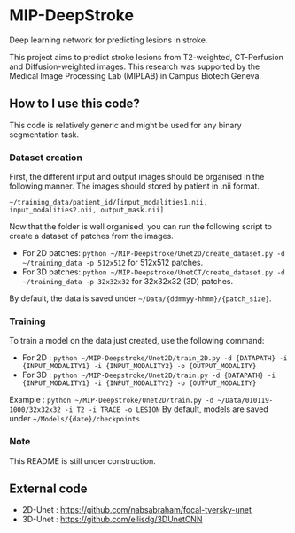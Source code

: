 # MIP-DeepStroke
Deep learning network for predicting lesions in stroke.

This project aims to predict stroke lesions from T2-weighted, CT-Perfusion and Diffusion-weighted images.
This research was supported by the Medical Image Processing Lab (MIPLAB) in Campus Biotech Geneva.

## How to I use this code?
This code is relatively generic and might be used for any binary segmentation task.

### Dataset creation
First, the different input and output images should be organised in the following manner.
The images should stored by patient in .nii format.

`~/training_data/patient_id/[input_modalities1.nii, input_modalities2.nii, output_mask.nii]`

Now that the folder is well organised, you can run the following script to create a dataset of patches from the images.
- For 2D patches: `python ~/MIP-Deepstroke/Unet2D/create_dataset.py -d ~/training_data -p 512x512` for 512x512 patches.
- For 3D patches: `python ~/MIP-Deepstroke/UnetCT/create_dataset.py -d ~/training_data -p 32x32x32` for 32x32x32 (3D) patches.

By default, the data is saved under `~/Data/{ddmmyy-hhmm}/{patch_size}`.

### Training
To train a model on the data just created, use the following command:
- For 2D : `python ~/MIP-Deepstroke/Unet2D/train_2D.py -d {DATAPATH} -i {INPUT_MODALITY1} -i {INPUT_MODALITY2} -o {OUTPUT_MODALITY}`
- For 3D : `python ~/MIP-Deepstroke/Unet2D/train.py -d {DATAPATH} -i {INPUT_MODALITY1} -i {INPUT_MODALITY2} -o {OUTPUT_MODALITY}`

Example :  `python ~/MIP-Deepstroke/Unet2D/train.py -d ~/Data/010119-1000/32x32x32 -i T2 -i TRACE -o LESION`
By default, models are saved under `~/Models/{date}/checkpoints`

### Note
This README is still under construction.

## External code
- 2D-Unet : https://github.com/nabsabraham/focal-tversky-unet
- 3D-Unet : https://github.com/ellisdg/3DUnetCNN
